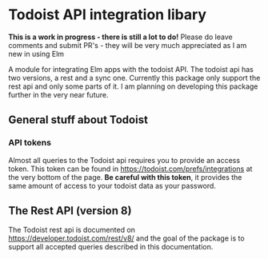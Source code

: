 # Todoist API integration libary
**This is a work in progress - there is still a lot to do!**
Please do leave comments and submit PR's - they will be very much appreciated as I am new in using Elm

A module for integrating Elm apps with the todoist API.
The todoist api has two versions, a rest and a sync one.
Currently this package only support the rest api and only some parts of it.
I am planning on developing this package further in the very near future.

## General stuff about Todoist
### API tokens
Almost all queries to the Todoist api requires you to provide an access token.
This token can be found in
https://todoist.com/prefs/integrations
at the very bottom of the page.
**Be careful with this token**, it provides the same amount of access to your todoist data as your password.


## The Rest API (version 8)
The Todoist rest api is documented on 
https://developer.todoist.com/rest/v8/
and the goal of the package is to support all accepted queries described in this documentation.
